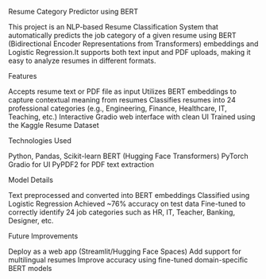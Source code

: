 Resume Category Predictor using BERT

This project is an NLP-based Resume Classification System that automatically predicts the job category of a given resume using BERT (Bidirectional Encoder Representations from Transformers) embeddings and Logistic Regression.It supports both text input and PDF uploads, making it easy to analyze resumes in different formats.

Features

Accepts resume text or PDF file as input
Utilizes BERT embeddings to capture contextual meaning from resumes
Classifies resumes into 24 professional categories (e.g., Engineering, Finance, Healthcare, IT, Teaching, etc.)
Interactive Gradio web interface with clean UI
Trained using the Kaggle Resume Dataset

Technologies Used

Python, Pandas, Scikit-learn
BERT (Hugging Face Transformers)
PyTorch
Gradio for UI
PyPDF2 for PDF text extraction

Model Details

Text preprocessed and converted into BERT embeddings
Classified using Logistic Regression
Achieved ~76% accuracy on test data
Fine-tuned to correctly identify 24 job categories such as HR, IT, Teacher, Banking, Designer, etc.

Future Improvements

Deploy as a web app (Streamlit/Hugging Face Spaces)
Add support for multilingual resumes
Improve accuracy using fine-tuned domain-specific BERT models
